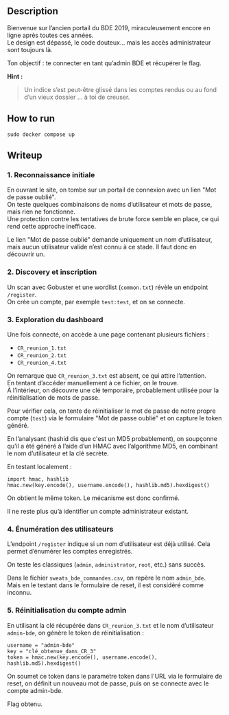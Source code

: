 
## Description

Bienvenue sur l’ancien portail du BDE 2019, miraculeusement encore en ligne après toutes ces années.  
Le design est dépassé, le code douteux… mais les accès administrateur sont toujours là.

Ton objectif : te connecter en tant qu’admin BDE et récupérer le flag.

**Hint :**

> Un indice s’est peut-être glissé dans les comptes rendus ou au fond d’un vieux dossier … à toi de creuser.


## How to run

```
sudo docker compose up
```


## Writeup

### 1. Reconnaissance initiale

En ouvrant le site, on tombe sur un portail de connexion avec un lien "Mot de passe oublié".  
On teste quelques combinaisons de noms d’utilisateur et mots de passe, mais rien ne fonctionne.  
Une protection contre les tentatives de brute force semble en place, ce qui rend cette approche inefficace.

Le lien "Mot de passe oublié" demande uniquement un nom d’utilisateur, mais aucun utilisateur valide n’est connu à ce stade. Il faut donc en découvrir un.


### 2. Discovery et inscription

Un scan avec Gobuster et une wordlist (`common.txt`) révèle un endpoint `/register`.  
On crée un compte, par exemple `test:test`, et on se connecte.


### 3. Exploration du dashboard

Une fois connecté, on accède à une page contenant plusieurs fichiers :

- `CR_reunion_1.txt`
- `CR_reunion_2.txt`
- `CR_reunion_4.txt`

On remarque que `CR_reunion_3.txt` est absent, ce qui attire l’attention.  
En tentant d’accéder manuellement à ce fichier, on le trouve.  
À l’intérieur, on découvre une clé temporaire, probablement utilisée pour la réinitialisation de mots de passe.

Pour vérifier cela, on tente de réinitialiser le mot de passe de notre propre compte (`test`) via le formulaire "Mot de passe oublié" et on capture le token généré.


En l’analysant (hashid dis que c'est un MD5 probablement), on soupçonne qu’il a été généré à l’aide d’un HMAC avec l’algorithme MD5, en combinant le nom d’utilisateur et la clé secrète.

En testant localement :
```
import hmac, hashlib
hmac.new(key.encode(), username.encode(), hashlib.md5).hexdigest()
```
On obtient le même token. Le mécanisme est donc confirmé.

Il ne reste plus qu’à identifier un compte administrateur existant.
### 4. Énumération des utilisateurs

L’endpoint `/register` indique si un nom d’utilisateur est déjà utilisé. Cela permet d’énumérer les comptes enregistrés.

On teste les classiques (`admin`, `administrator`, `root`, etc.) sans succès.

Dans le fichier `sweats_bde_commandes.csv`, on repère le nom `admin_bde`.  
Mais en le testant dans le formulaire de reset, il est considéré comme inconnu. 

### 5. Réinitialisation du compte admin

En utilisant la clé récupérée dans `CR_reunion_3.txt` et le nom d’utilisateur `admin-bde`, on génère le token de réinitialisation :
```
username = "admin-bde"
key = "clé_obtenue_dans_CR_3"
token = hmac.new(key.encode(), username.encode(), hashlib.md5).hexdigest()
```

On soumet ce token dans le parametre token dans l'URL via le formulaire de reset, on définit un nouveau mot de passe, puis on se connecte avec le compte admin-bde.

Flag obtenu.
